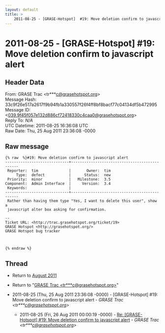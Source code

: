 ```yaml
---
layout: default
title: >
    2011-08-25 - [GRASE-Hotspot]  #19: Move deletion confirm to javascript alert
---
```


# 2011-08-25 - [GRASE-Hotspot]  #19: Move deletion confirm to javascript alert

## Header Data

From: GRASE Trac \<tr***c@grasehotspot.org\><br>
Message Hash: 33c9f26e517a2617f9b94fb1a330557f26f4ff8bf8bacf77c04134df5b472995<br>
Message ID: \<039.9f45f057e132d886cf72418330c4caa0@grasehotspot.org\><br>
Reply To: _N/A_<br>
UTC Datetime: 2011-08-25 16:36:08 UTC<br>
Raw Date: Thu, 25 Aug 2011 23:36:08 -0000<br>

## Raw message

```
{% raw  %}#19: Move deletion confirm to javascript alert
-----------------------------+----------------------------------------------
 Reporter:  tim              |       Owner:  tim
     Type:  defect           |      Status:  new
 Priority:  minor            |   Milestone:  3.5
Component:  Admin Interface  |     Version:  3.4
 Keywords:                   |  
-----------------------------+----------------------------------------------
 Rather than having them type "Yes, I want to delete this user", show a
 javascript alter box asking for confirmation.

-- 
Ticket URL: <http://trac.grasehotspot.org/ticket/19>
GRASE Hotspot <http://grasehotspot.org/>
GRASE Hotspot bug tracker



{% endraw %}
```

## Thread

+ Return to [August 2011](/archive/2011/08)

+ Return to "[GRASE Trac <tr***c<span>@</span>grasehotspot.org>](/authors/tr___c_at_grasehotspot_org)"

+ 2011-08-25 (Thu, 25 Aug 2011 23:36:08 -0000) - [GRASE-Hotspot]  #19: Move deletion confirm to javascript alert - _GRASE Trac \<tr***c@grasehotspot.org\>_
  + 2011-08-25 (Fri, 26 Aug 2011 00:00:19 -0000) - [Re: [GRASE-Hotspot] #19: Move deletion confirm to javascript alert](/archive/2011/08/f4102e31c364e642ff80d4e20a41af4c1a8310366f0bad2c6391c3acc4cb9cd9) - _GRASE Trac \<tr***c@grasehotspot.org\>_


